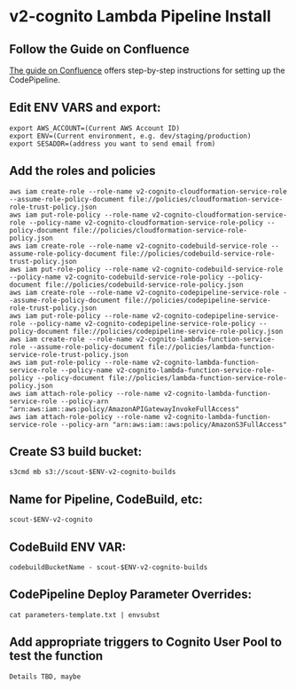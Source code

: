 # v2-cognito Lambda Pipeline Install

## Follow the Guide on Confluence

[The guide on Confluence](https://drum.atlassian.net/wiki/spaces/DEV/pages/568459274/Install+CI+CD+for+v2-mediaconvert+with+CodePipeline+CodeBuild+and+CloudFormation) offers step-by-step instructions for setting up the CodePipeline.

## Edit ENV VARS and export:
```
export AWS_ACCOUNT=(Current AWS Account ID)
export ENV=(Current environment, e.g. dev/staging/production)
export SESADDR=(address you want to send email from)
```

## Add the roles and policies
```
aws iam create-role --role-name v2-cognito-cloudformation-service-role --assume-role-policy-document file://policies/cloudformation-service-role-trust-policy.json
aws iam put-role-policy --role-name v2-cognito-cloudformation-service-role --policy-name v2-cognito-cloudformation-service-role-policy --policy-document file://policies/cloudformation-service-role-policy.json
aws iam create-role --role-name v2-cognito-codebuild-service-role --assume-role-policy-document file://policies/codebuild-service-role-trust-policy.json
aws iam put-role-policy --role-name v2-cognito-codebuild-service-role --policy-name v2-cognito-codebuild-service-role-policy --policy-document file://policies/codebuild-service-role-policy.json
aws iam create-role --role-name v2-cognito-codepipeline-service-role --assume-role-policy-document file://policies/codepipeline-service-role-trust-policy.json
aws iam put-role-policy --role-name v2-cognito-codepipeline-service-role --policy-name v2-cognito-codepipeline-service-role-policy --policy-document file://policies/codepipeline-service-role-policy.json
aws iam create-role --role-name v2-cognito-lambda-function-service-role --assume-role-policy-document file://policies/lambda-function-service-role-trust-policy.json
aws iam put-role-policy --role-name v2-cognito-lambda-function-service-role --policy-name v2-cognito-lambda-function-service-role-policy --policy-document file://policies/lambda-function-service-role-policy.json
aws iam attach-role-policy --role-name v2-cognito-lambda-function-service-role --policy-arn "arn:aws:iam::aws:policy/AmazonAPIGatewayInvokeFullAccess"
aws iam attach-role-policy --role-name v2-cognito-lambda-function-service-role --policy-arn "arn:aws:iam::aws:policy/AmazonS3FullAccess"
```

## Create S3 build bucket:
```
s3cmd mb s3://scout-$ENV-v2-cognito-builds
```

## Name for Pipeline, CodeBuild, etc:
```
scout-$ENV-v2-cognito
```

## CodeBuild ENV VAR:
```
codebuildBucketName - scout-$ENV-v2-cognito-builds
```

## CodePipeline Deploy Parameter Overrides:
```
cat parameters-template.txt | envsubst
```

## Add appropriate triggers to Cognito User Pool to test the function
```
Details TBD, maybe
```

